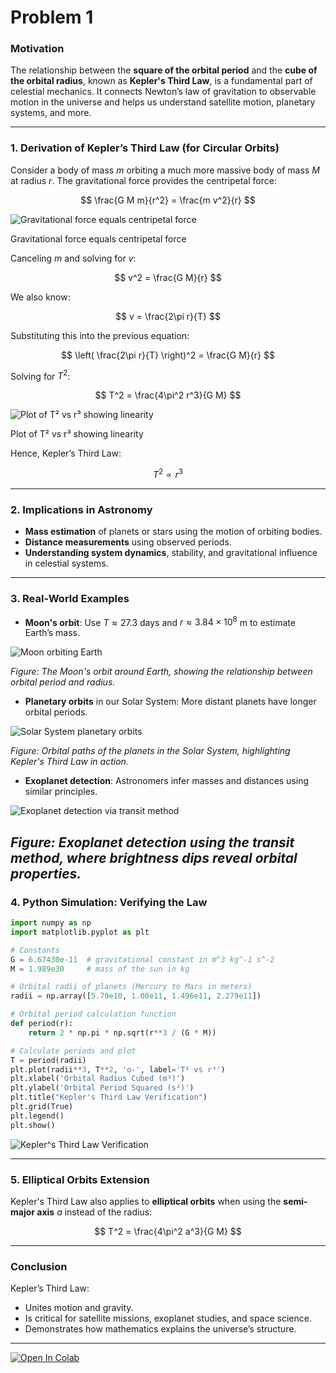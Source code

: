# Problem 1


### **Motivation**

The relationship between the **square of the orbital period** and the **cube of the orbital radius**, known as **Kepler's Third Law**, is a fundamental part of celestial mechanics. It connects Newton’s law of gravitation to observable motion in the universe and helps us understand satellite motion, planetary systems, and more.

---

### **1. Derivation of Kepler’s Third Law (for Circular Orbits)**

Consider a body of mass $m$ orbiting a much more massive body of mass $M$ at radius $r$. The gravitational force provides the centripetal force:

$$
\frac{G M m}{r^2} = \frac{m v^2}{r}
$$

![Gravitational force equals centripetal force](image.png)

Gravitational force equals centripetal force

Canceling $m$ and solving for $v$:

$$
v^2 = \frac{G M}{r}
$$

We also know:

$$
v = \frac{2\pi r}{T}
$$

Substituting this into the previous equation:

$$
\left( \frac{2\pi r}{T} \right)^2 = \frac{G M}{r}
$$

Solving for $T^2$:

$$
T^2 = \frac{4\pi^2 r^3}{G M}
$$

![Plot of T² vs r³ showing linearity](image-2.png)

Plot of T² vs r³ showing linearity

Hence, Kepler’s Third Law:

$$
T^2 \propto r^3
$$

---

### **2. Implications in Astronomy**

- **Mass estimation** of planets or stars using the motion of orbiting bodies.
- **Distance measurements** using observed periods.
- **Understanding system dynamics**, stability, and gravitational influence in celestial systems.

---

### **3. Real-World Examples**

- **Moon's orbit**: Use $T \approx 27.3$ days and $r \approx 3.84 \times 10^8$ m to estimate Earth’s mass.

![Moon orbiting Earth](image-3.gif)

 *Figure: The Moon's orbit around Earth, showing the relationship between orbital period and radius.*

- **Planetary orbits** in our Solar System: More distant planets have longer orbital periods.

![Solar System planetary orbits](image-3.png)

 *Figure: Orbital paths of the planets in the Solar System, highlighting Kepler's Third Law in action.*

- **Exoplanet detection**: Astronomers infer masses and distances using similar principles.

![Exoplanet detection via transit method](image-4.png)

 *Figure: Exoplanet detection using the transit method, where brightness dips reveal orbital properties.*
---

### **4. Python Simulation: Verifying the Law**

```python
import numpy as np
import matplotlib.pyplot as plt

# Constants
G = 6.67430e-11  # gravitational constant in m^3 kg^-1 s^-2
M = 1.989e30     # mass of the sun in kg

# Orbital radii of planets (Mercury to Mars in meters)
radii = np.array([5.79e10, 1.08e11, 1.496e11, 2.279e11])

# Orbital period calculation function
def period(r):
    return 2 * np.pi * np.sqrt(r**3 / (G * M))

# Calculate periods and plot
T = period(radii)
plt.plot(radii**3, T**2, 'o-', label='T² vs r³')
plt.xlabel('Orbital Radius Cubed (m³)')
plt.ylabel('Orbital Period Squared (s²)')
plt.title("Kepler's Third Law Verification")
plt.grid(True)
plt.legend()
plt.show()
```
![Kepler^s Third Law Verification](image-5.png)

---

### **5. Elliptical Orbits Extension**

Kepler's Third Law also applies to **elliptical orbits** when using the **semi-major axis** $a$ instead of the radius:

$$
T^2 = \frac{4\pi^2 a^3}{G M}
$$

---

### **Conclusion**

Kepler’s Third Law:

- Unites motion and gravity.
- Is critical for satellite missions, exoplanet studies, and space science.
- Demonstrates how mathematics explains the universe’s structure.

---

[![Open In Colab](https://colab.research.google.com/assets/colab-badge.svg)](https://colab.research.google.com/drive/1JiS7tBRUYdaVvTnCahm1P2ishu7JnztA?usp=sharing)
